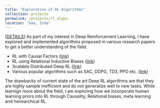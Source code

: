 ```yaml
---
title: "Exploration of RL Algorithms"
collection: projects
permalink: /projects/rl_algos
location: "Goa, Inda"
---
```


[[DETAILS](.)] As part of my interest in Deep Reinforcement Learning, I have explored and implemented algorithms proposed in various research papers to get a better understanding of the field.

- RL with Causal Factors ([link](https://github.com/threewisemonkeys-as/causal-rl))
- RL using Relational Inductive Biases ([link](https://github.com/threewisemonkeys-as/relational-rl))
- Scalable Distributed Deep RL ([link](https://github.com/threewisemonkeys-as/torched_impala))
- Various popular algorithms such as SAC, DDPG, TD3, PPO etc. ([link](https://github.com/threewisemonkeys-as/myrl))

The drawbacks of current state of the art Deep RL algorithms are that they are highly sample inefficient and do not generalize well to new tasks. While learnign more about the field, I am exploring how we incorporate human learning priors into RL through Causality, Relational biases, meta learning and heirearchical RL.
